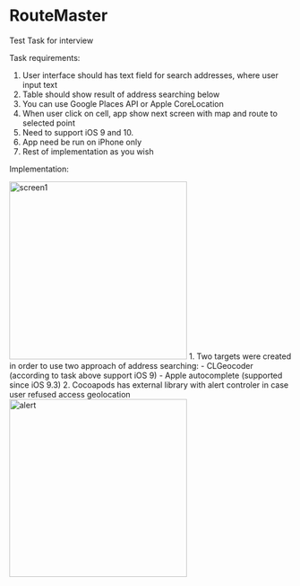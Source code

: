 # RouteMaster
Test Task for interview

Task requirements:
1. User interface should has text field for search addresses, where user input text 
2. Table should show result of address searching below
3. You can use Google Places API or Apple CoreLocation
4. When user click on cell, app show next screen with map and route to selected point
5. Need to support iOS 9 and 10.
6. App need be run on iPhone only
7. Rest of implementation as you wish


Implementation:

<img width="317" alt="screen1" src="https://user-images.githubusercontent.com/22885814/27000714-de146b28-4dc0-11e7-8622-b27e1d3657d2.png">
1. Two targets were created in order to use two approach of address searching: 
  - CLGeocoder (according to task above support iOS 9)
  - Apple autocomplete (supported since iOS 9.3)
2. Cocoapods has external library with alert controler in case user refused access geolocation
<img width="317" alt="alert" src="https://user-images.githubusercontent.com/22885814/27000699-7e79de14-4dc0-11e7-9e8f-1ac49b64e4f2.png">
